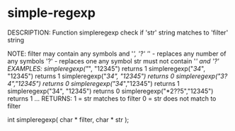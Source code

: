 # simple-regexp

DESCRIPTION:
Function simpleregexp check if 'str' string matches to 'filter' string

NOTE:
     filter may contain any symbols and '*', '?'
     '*' - replaces any number of any symbols
     '?' - replaces one any symbol
     str must not contain '*' and '?'
EXAMPLES:
     simpleregexp("*",    "12345") returns 1
     simpleregexp("*34*", "12345") returns 1
     simpleregexp("*34",  "12345") returns 0
     simpleregexp("*3?4*","12345") returns 0
     simpleregexp("*3*4*","12345") returns 1
     simpleregexp("34",   "12345") returns 0
     simpleregexp("*2??5","12345") returns 1
     ...
RETURNS:
     1 = str matches to filter
     0 = str does not match to filter

int simpleregexp( char * filter, char * str );

